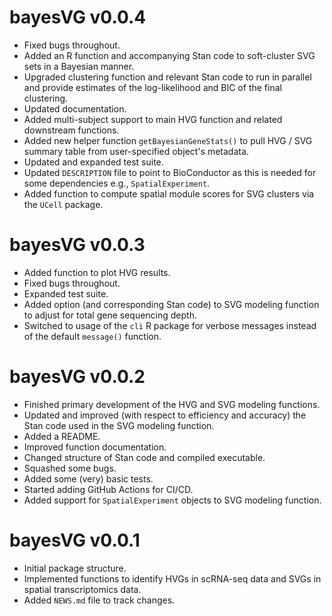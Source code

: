 # bayesVG v0.0.4 

+ Fixed bugs throughout. 
+ Added an R function and accompanying Stan code to soft-cluster SVG sets in a Bayesian manner. 
+ Upgraded clustering function and relevant Stan code to run in parallel and provide estimates of the log-likelihood and BIC of the final clustering. 
+ Updated documentation. 
+ Added multi-subject support to main HVG function and related downstream functions. 
+ Added new helper function `getBayesianGeneStats()` to pull HVG / SVG summary table from user-specified object's metadata.
+ Updated and expanded test suite. 
+ Updated `DESCRIPTION` file to point to BioConductor as this is needed for some dependencies e.g., `SpatialExperiment`.
+ Added function to compute spatial module scores for SVG clusters via the `UCell` package. 

# bayesVG v0.0.3 

+ Added function to plot HVG results. 
+ Fixed bugs throughout. 
+ Expanded test suite. 
+ Added option (and corresponding Stan code) to SVG modeling function to adjust for total gene sequencing depth. 
+ Switched to usage of the `cli` R package for verbose messages instead of the default `message()` function. 

# bayesVG v0.0.2 

+ Finished primary development of the HVG and SVG modeling functions. 
+ Updated and improved (with respect to efficiency and accuracy) the Stan code used in the SVG modeling function. 
+ Added a README. 
+ Improved function documentation. 
+ Changed structure of Stan code and compiled executable. 
+ Squashed some bugs. 
+ Added some (very) basic tests.
+ Started adding GitHub Actions for CI/CD. 
+ Added support for `SpatialExperiment` objects to SVG modeling function.

# bayesVG v0.0.1

+ Initial package structure. 
+ Implemented functions to identify HVGs in scRNA-seq data and SVGs in spatial transcriptomics data. 
+ Added `NEWS.md` file to track changes. 
